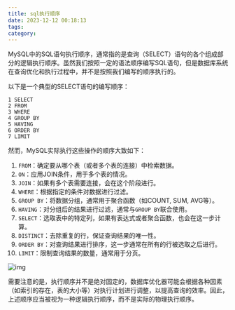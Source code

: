 ```yaml
---
title: sql执行顺序
date: 2023-12-12 00:18:13
tags:
category:
---
```


MySQL中的SQL语句执行顺序，通常指的是查询（SELECT）语句的各个组成部分的逻辑执行顺序。虽然我们按照一定的语法顺序编写SQL语句，但是数据库系统在查询优化和执行过程中，并不是按照我们编写的顺序执行的。

以下是一个典型的SELECT语句的编写顺序：

```
1 SELECT
2 FROM
3 WHERE
4 GROUP BY
5 HAVING
6 ORDER BY
7 LIMIT
```

然而，MySQL实际执行这些操作的顺序大致如下：

1. `FROM`：确定要从哪个表（或者多个表的连接）中检索数据。
2. `ON`：应用JOIN条件，用于多个表的情况。
3. `JOIN`：如果有多个表需要连接，会在这个阶段进行。
4. `WHERE`：根据指定的条件对数据进行过滤。
5. `GROUP BY`：将数据分组，通常用于聚合函数（如COUNT, SUM, AVG等）。
6. `HAVING`：对分组后的结果进行过滤，通常与`GROUP BY`联合使用。
7. `SELECT`：选取表中的特定列，如果有表达式或者聚合函数，也会在这一步计算。
8. `DISTINCT`：去除重复的行，保证查询结果的唯一性。
9. `ORDER BY`：对查询结果进行排序，这一步通常在所有的行被选取之后进行。
10. `LIMIT`：限制查询结果的数量，通常用于分页。

![img](https://intranetproxy.alipay.com/skylark/lark/0/2022/png/3756563/1646040380722-35134ac9-0435-4374-9914-8a7efca59682.png)

需要注意的是，执行顺序并不是绝对固定的，数据库优化器可能会根据各种因素（如索引的存在，表的大小等）对执行计划进行调整，以提高查询的效率。因此，上述顺序应当被视为一种逻辑执行顺序，而不是实际的物理执行顺序。

